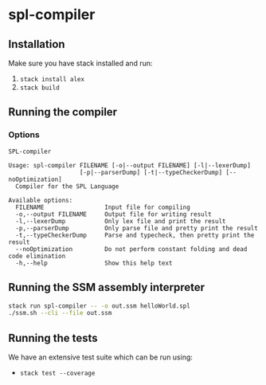 # spl-compiler

## Installation

Make sure you have stack installed and run:

1. `stack install alex`
2. `stack build`

## Running the compiler

### Options
```
SPL-compiler

Usage: spl-compiler FILENAME [-o|--output FILENAME] [-l|--lexerDump]
                    [-p|--parserDump] [-t|--typeCheckerDump] [--noOptimization]
  Compiler for the SPL Language

Available options:
  FILENAME                 Input file for compiling
  -o,--output FILENAME     Output file for writing result
  -l,--lexerDump           Only lex file and print the result
  -p,--parserDump          Only parse file and pretty print the result
  -t,--typeCheckerDump     Parse and typecheck, then pretty print the result
  --noOptimization         Do not perform constant folding and dead code elimination
  -h,--help                Show this help text
```

## Running the SSM assembly interpreter 

```bash
stack run spl-compiler -- -o out.ssm helloWorld.spl
./ssm.sh --cli --file out.ssm
```

## Running the tests

We have an extensive test suite which can be run using:
- `stack test --coverage`
